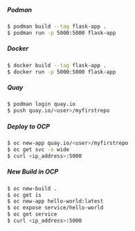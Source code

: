 ##### Podman
```sh
$ podman build --tag flask-app .
$ podman run -p 5000:5000 flask-app
```

##### Docker
```sh
$ docker build --tag flask-app .
$ docker run -p 5000:5000 flask-app
```


##### Quay
```sh
$ podman login quay.io
$ push quay.io/<user>/myfirstrepo
```

##### Deploy to OCP
```sh
$ oc new-app quay.io/<user>/myfirstrepo
$ oc get svc -o wide
$ curl <ip_address>:5000
```

##### New Build in OCP
```sh
$ oc new-build .
$ oc get is
$ oc new-app hello-world:latest
$ oc expose service/hello-world
$ oc get service
$ curl <ip_address>:5000
```